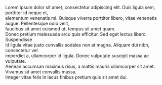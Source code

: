 Lorem ipsum dolor sit amet, consectetur adipiscing elit. Duis ligula
sem, porttitor id neque et,\
elementum venenatis mi. Quisque viverra porttitor libero, vitae
venenatis augue. Pellentesque odio velit,\
faucibus sit amet euismod ut, tempus sit amet quam.\
Donec pretium malesuada arcu quis efficitur. Sed eget lectus libero.
Suspendisse\
id ligula vitae justo convallis sodales non at magna. Aliquam dui
nibh, consectetur vel\
imperdiet a, ullamcorper id ligula. Donec vulputate suscipit massa ac
vulputate.\
Aenean accumsan maximus risus, a mattis mauris ullamcorper sit amet.\
Vivamus sit amet convallis massa.\
Integer vitae felis in lacus finibus pretium quis sit amet dui.
